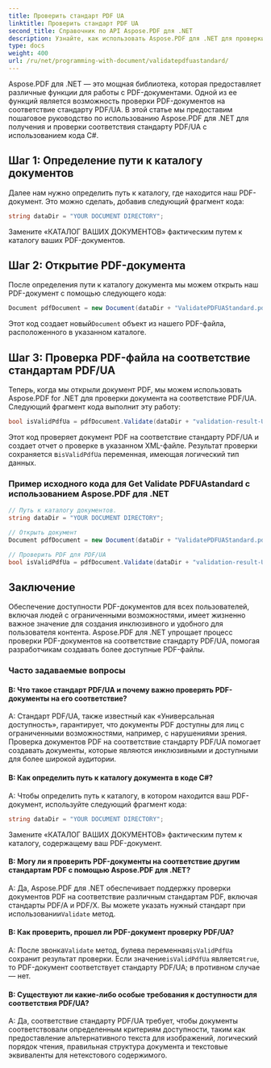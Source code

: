 ```yaml
---
title: Проверить стандарт PDF UA
linktitle: Проверить стандарт PDF UA
second_title: Справочник по API Aspose.PDF для .NET
description: Узнайте, как использовать Aspose.PDF для .NET для проверки стандарта PDF/UA с использованием кода C#. Пошаговое руководство.
type: docs
weight: 400
url: /ru/net/programming-with-document/validatepdfuastandard/
---
```

Aspose.PDF для .NET — это мощная библиотека, которая предоставляет различные функции для работы с PDF-документами. Одной из ее функций является возможность проверки PDF-документов на соответствие стандарту PDF/UA. В этой статье мы предоставим пошаговое руководство по использованию Aspose.PDF для .NET для получения и проверки соответствия стандарту PDF/UA с использованием кода C#.

## Шаг 1: Определение пути к каталогу документов

Далее нам нужно определить путь к каталогу, где находится наш PDF-документ. Это можно сделать, добавив следующий фрагмент кода:

```csharp
string dataDir = "YOUR DOCUMENT DIRECTORY";
```

Замените «КАТАЛОГ ВАШИХ ДОКУМЕНТОВ» фактическим путем к каталогу ваших PDF-документов.

## Шаг 2: Открытие PDF-документа

После определения пути к каталогу документа мы можем открыть наш PDF-документ с помощью следующего кода:

```csharp
Document pdfDocument = new Document(dataDir + "ValidatePDFUAStandard.pdf");
```

 Этот код создает новый`Document` объект из нашего PDF-файла, расположенного в указанном каталоге.

## Шаг 3: Проверка PDF-файла на соответствие стандартам PDF/UA

Теперь, когда мы открыли документ PDF, мы можем использовать Aspose.PDF for .NET для проверки документа на соответствие PDF/UA. Следующий фрагмент кода выполнит эту работу:

```csharp
bool isValidPdfUa = pdfDocument.Validate(dataDir + "validation-result-UA.xml", PdfFormat.PDF_UA_1);
```

 Этот код проверяет документ PDF на соответствие стандарту PDF/UA и создает отчет о проверке в указанном XML-файле. Результат проверки сохраняется в`isValidPdfUa` переменная, имеющая логический тип данных.

### Пример исходного кода для Get Validate PDFUAstandard с использованием Aspose.PDF для .NET

```csharp
// Путь к каталогу документов.
string dataDir = "YOUR DOCUMENT DIRECTORY";

// Открыть документ
Document pdfDocument = new Document(dataDir + "ValidatePDFUAStandard.pdf");

// Проверить PDF для PDF/UA
bool isValidPdfUa = pdfDocument.Validate(dataDir + "validation-result-UA.xml", PdfFormat.PDF_UA_1); 
```

## Заключение

Обеспечение доступности PDF-документов для всех пользователей, включая людей с ограниченными возможностями, имеет жизненно важное значение для создания инклюзивного и удобного для пользователя контента. Aspose.PDF для .NET упрощает процесс проверки PDF-документов на соответствие стандарту PDF/UA, помогая разработчикам создавать более доступные PDF-файлы.

### Часто задаваемые вопросы

#### В: Что такое стандарт PDF/UA и почему важно проверять PDF-документы на его соответствие?

A: Стандарт PDF/UA, также известный как «Универсальная доступность», гарантирует, что документы PDF доступны для лиц с ограниченными возможностями, например, с нарушениями зрения. Проверка документов PDF на соответствие стандарту PDF/UA помогает создавать документы, которые являются инклюзивными и доступными для более широкой аудитории.

#### В: Как определить путь к каталогу документа в коде C#?

A: Чтобы определить путь к каталогу, в котором находится ваш PDF-документ, используйте следующий фрагмент кода:

```csharp
string dataDir = "YOUR DOCUMENT DIRECTORY";
```

Замените «КАТАЛОГ ВАШИХ ДОКУМЕНТОВ» фактическим путем к каталогу, содержащему ваш PDF-документ.

#### В: Могу ли я проверить PDF-документы на соответствие другим стандартам PDF с помощью Aspose.PDF для .NET?

 A: Да, Aspose.PDF для .NET обеспечивает поддержку проверки документов PDF на соответствие различным стандартам PDF, включая стандарты PDF/A и PDF/X. Вы можете указать нужный стандарт при использовании`Validate` метод.

#### В: Как проверить, прошел ли PDF-документ проверку PDF/UA?

 A: После звонка`Validate` метод, булева переменная`isValidPdfUa` сохранит результат проверки. Если значение`isValidPdfUa` является`true`, то PDF-документ соответствует стандарту PDF/UA; в противном случае — нет.

#### В: Существуют ли какие-либо особые требования к доступности для соответствия PDF/UA?

A: Да, соответствие стандарту PDF/UA требует, чтобы документы соответствовали определенным критериям доступности, таким как предоставление альтернативного текста для изображений, логический порядок чтения, правильная структура документа и текстовые эквиваленты для нетекстового содержимого.